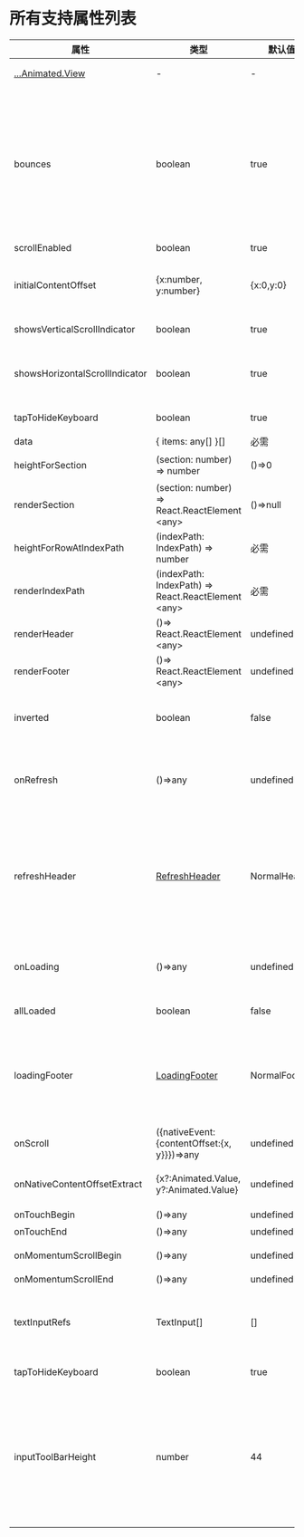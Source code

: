 # 所有支持属性列表

属性  |  类型  |  默认值  |  描述  
---- | ------ | --------- | --------
[...Animated.View](http://facebook.github.io/react-native/docs/view) | - | - | 支持有View的属性
bounces | boolean | true | 滑动超出内容视图后是否可以弹性地继续滑动(iOS & Android，如果为true，水平方向内容视图如果没有超过SpringScrollView则不会有弹性，垂直方向始终具有弹性）
scrollEnabled | boolean | true | 是否可以滚动
initialContentOffset | {x:number, y:number} | {x:0,y:0} | 初始化偏移，仅第一次初始化有效，后期更改无效（已支持x方向）
showsVerticalScrollIndicator | boolean | true | 显示垂直滚动指示器
showsHorizontalScrollIndicator | boolean | true | 显示水平滚动指示器（内容视图超出LargeList视口才有用）
tapToHideKeyboard | boolean | true | 点击LargeList是否收起键盘
data | { items: any[] }[] | 必需 | 列表的数据源
heightForSection | (section: number) => number | ()=>0 | 返回列表每一组组头高度的函数
renderSection | (section: number) => React.ReactElement &lt;any> | ()=>null | 每一组组头的render函数
heightForRowAtIndexPath | (indexPath: IndexPath) => number | 必需 | 返回列表每一行高度的函数
renderIndexPath | (indexPath: IndexPath) => React.ReactElement &lt;any> | 必需 | 每一行的render函数
renderHeader | ()=> React.ReactElement &lt;any> | undefined | 列表的头部组件函数
renderFooter | ()=> React.ReactElement &lt;any> | undefined | 列表的尾部组件函数
inverted | boolean | false | 翻转滚动方向，适配聊天App，查看示例 [ChatExample](https://github.com/bolan9999/react-native-largelist/tree/master/Examples/ChatExample.js) .
onRefresh | ()=>any | undefined | 下拉刷新的回调函数,如果设置了此属性，则会在顶部加一个刷新Header
refreshHeader | [RefreshHeader](https://github.com/bolan9999/react-native-spring-scrollview/blob/master/src/RefreshHeader.js) | NormalHeader | 选择下拉刷新的组件，用户如果不希望高度自定义，则可以不设定直接使用NormalHeader,如果需要高度自定义，请参看[自定义下拉刷新](zh-cn/V3/CustomRefresh)
onLoading | ()=>any | undefined | 上拉加载的回调函数,如果设置了此属性，则会在底部加一个加载组件
allLoaded | boolean | false | 数据是否加载完成。
loadingFooter | [LoadingFooter](https://github.com/bolan9999/react-native-spring-scrollview/blob/master/src/LoadingFooter.js) | NormalFooter | 上拉加载组件，用户如果不希望自定义，则可以使用NormalFooter,如果需要高度自定义，请参看[自定义上拉加载](CustomLoading)
onScroll | ({nativeEvent:{contentOffset:{x, y}}})=>any | undefined | 监听列表滑动（JavaScript端）
onNativeContentOffsetExtract | {x?:Animated.Value, y?:Animated.Value} | undefined | 使用原生动画值监听滑动偏移，可以用作插值动画
onTouchBegin | ()=>any | undefined | 手指按下时回调
onTouchEnd | ()=>any | undefined | 手指抬起时回调
onMomentumScrollBegin | ()=>any | undefined | 松手后减速开始的回调
onMomentumScrollEnd | ()=>any | undefined | 减速结束回调
textInputRefs | TextInput[] | [] | 将TextInput的引用传入，让SpringScrollView自动管理键盘遮挡问题。
tapToHideKeyboard | boolean | true | 触摸屏幕时是否隐藏键盘
inputToolBarHeight | number | 44 | 不同的系统，不同的三方输入法，键盘的工具栏高度是不确定的，并且官方没有给出获取工具栏高度的办法，这个属性用以给用户小幅调整键盘弹起时，组件偏移的位置
